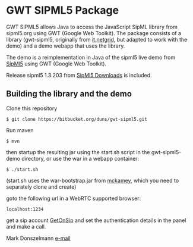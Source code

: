 # GWT SIPML5 Package

GWT SIPML5 allows Java to access the JavaScript SipML library from sipml5.org using GWT (Google Web Toolkit).
The package consists of a library (gwt-sipml5, originally from [it.netgrid](https://bitbucket.org/netgrid/gwt-sipml5), 
but adapted to work with the demo) and a demo webapp that uses the library. 

The demo is a reimplementation in Java of the sipml5 live demo from [SipMl5](http://sipml5.org) using GWT (Google Web Toolkit).

Release sipml5 1.3.203 from [SipMl5 Downloads](https://code.google.com/p/sipml5/wiki/Downloads) is included.

## Building the library and the demo

Clone this repository

```
$ git clone https://bitbucket.org/duns/gwt-sipml5.git
```

Run maven

```
$ mvn
```

then startup the resulting jar using the start.sh script in the gwt-sipml5-demo directory, or use the war in a webapp container:

```
$ ./start.sh
```
(start.sh uses the war-bootstrap.jar from [mckamey](https://bitbucket.org/mckamey/war-bootstrap),
which you need to separately clone and create)

goto the following url in a WebRTC supported browser:

```
localhost:1234
```

get a sip account [GetOnSip](http://getonsip.com) and set the authentication details in the panel and make a call. 




Mark Donszelmann [e-mail](mailto:Mark.Donszelmann@gmail.com)
 
